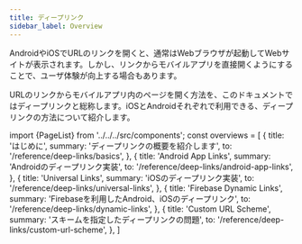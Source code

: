 ```yaml
---
title: ディープリンク
sidebar_label: Overview
---
```


AndroidやiOSでURLのリンクを開くと、通常はWebブラウザが起動してWebサイトが表示されます。しかし、リンクからモバイルアプリを直接開くようにすることで、ユーザ体験が向上する場合もあります。

URLのリンクからモバイルアプリ内のページを開く方法を、このドキュメントではディープリンクと総称します。iOSとAndroidそれぞれで利用できる、ディープリンクの方法について紹介します。

<!-- textlint-disable ja-technical-writing/sentence-length,ja-technical-writing/max-comma,ja-spacing/ja-no-space-around-parentheses,jtf-style/3.3.かっこ類と隣接する文字の間のスペースの有無,ja-technical-writing/ja-no-mixed-period,ja-technical-writing/no-unmatched-pair -->

import {PageList} from '../../../src/components';
const overviews = [
  {
    title: 'はじめに',
    summary: 'ディープリンクの概要を紹介します',
    to: '/reference/deep-links/basics',
  },
  {
    title: 'Android App Links',
    summary: 'Androidのディープリンク実装',
    to: '/reference/deep-links/android-app-links',
  },
  {
    title: 'Universal Links',
    summary: 'iOSのディープリンク実装',
    to: '/reference/deep-links/universal-links',
  },
  {
    title: 'Firebase Dynamic Links',
    summary: 'Firebaseを利用したAndroid、iOSのディープリンク',
    to: '/reference/deep-links/dynamic-links',
  },
  {
    title: 'Custom URL Scheme',
    summary: 'スキームを指定したディープリンクの問題',
    to: '/reference/deep-links/custom-url-scheme',
  },
]

<PageList overviews={overviews} colSize={12} />

<!-- textlint-enable ja-technical-writing/sentence-length,ja-technical-writing/max-comma,ja-spacing/ja-no-space-around-parentheses,jtf-style/3.3.かっこ類と隣接する文字の間のスペースの有無,ja-technical-writing/ja-no-mixed-period,ja-technical-writing/no-unmatched-pair -->
